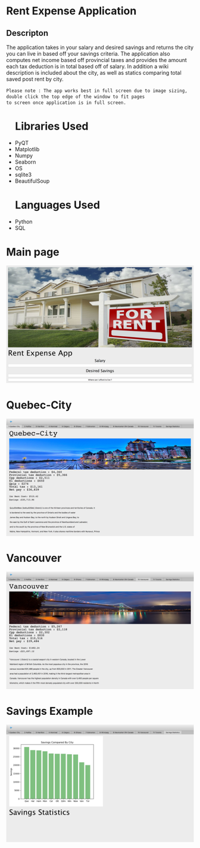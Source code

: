 # Rent Expense Application

<h2>Descripton</h2>
<p> 
    The application takes in your salary and desired savings and returns the city you can live in
    based off your savings criteria. The application also computes net income based off provincial taxes
    and provides the amount each tax deduction is in total based off of salary. In addition a wiki description is included         about the city, as well as statics comparing total saved post rent by city.
    
    Please note : The app works best in full screen due to image sizing, double click the top edge of the window to fit pages
    to screen once application is in full screen. 
    
</p>

<ul>
  
<h1> Libraries Used </h1>
<li> PyQT  </li>
<li> Matplotlib </li>
<li> Numpy </li>
<li> Seaborn </li>
<li> OS </li>
<li> sqlite3 </li>
<li> BeautifulSoup  </li>

</ul>


<ul>
<h1> Languages Used </h1>
<li> Python  </li>
<li> SQL </li>
</ul>
 
 

# Main page
![](rentexample.png)
# Quebec-City
![](QuebecCityex.png)
# Vancouver 
![](Vancouverex.png)
# Savings Example 
![](savingsEx.png)
